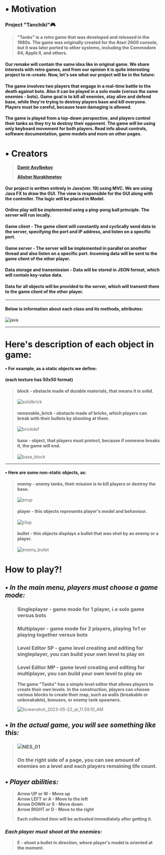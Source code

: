 # <span dir="">•</span> **Motivation**

### **Project "Tanchiki"**<span dir="">:video_game:</span>

> **"Tanks" is a retro game that was developed and released in the 1980s. The game was originally created for the Atari 2600 console, but it was later ported to other systems, including the Commodore 64, Apple II, and others.**

#### Our remake will contain the same idea like in original game. We share interests with retro games, and from our opinion it is quite interesting project to re-create. Now, let's see what our project will be in the future:

#### The game involves two players that engage in a real-time battle to the death against bots. Also it can be played in a solo mode (versus the same enemies - bots). Game goal is to kill all enemies, stay alive and defend base, while they're trying to destroy players base and kill everyone. Players must be careful, because team damaging is allowed.

#### The game is played from a top-down perspective, and players control their tanks as they try to destroy their opponent. The game will be using only keyboard movement for both players. Read info about controls, software documentation, game models and more on other pages.

####

# <span dir="">•</span> **Creators**

> [**Damir Asylbekov**](https://github.com/dmr4eg)
>
> [**Alisher Nurakhmetov**](https://github.com/1Lukrecia1)

#### Our project is written entirely in Java(ver. 19) using MVC. We are using Java FX to draw the GUI. The view is responsible for the GUI along with the controller. The logic will be placed in Model.

#### Online play will be implemented using a ping-pong ball principle. The server will run locally.

#### Game client - The game client will constantly and cyclically send data to the server, specifying the port and IP address, and listen on a specific port.

#### Game server - The server will be implemented in parallel on another thread and also listen on a specific port. Incoming data will be sent to the game client of the other player.

#### Data storage and transmission - Data will be stored in JSON format, which will contain key-value data.

#### Data for all objects will be provided to the server, which will transmit them to the game client of the other player.

---

#### Below is information about each class and its methods, attributes:

![java](uploads/1ad73e9e56f40e278874da7b2bbb9c07/java.png)

---

# Here's description of each object in game:

#### <span dir="">•</span> **For example, as a static objects we define:**

**(each texture has 50x50 format)**

> #### block - obstacle made of durable materials, that means it is solid.
>
> ![solidbrick](uploads/db11638fafd51e9d8d194438389d5c0f/solidbrick.png)
>
> #### removable_brick - obstacle made of bricks, which players can break with their bullets by shooting at them.
>
> ![brickdef](uploads/938835c31f0763ab31205b26a091bb17/brickdef.png)
>
> #### base - object, that players must protect, because if someone breaks it, the game will end.
>
> ![base_block](uploads/4fb3983e0d6587b4def8e0e2c0584097/base_block.png)

---

#### <span dir="">•</span> **Here are some non-static objects, as:**

> #### enemy - enemy tanks, their mission is to kill players or destroy the base.
>
> ![enup](uploads/d95f12185fb668e4206300f22fffa47d/enup.png)
>
> #### player - this objects represents player's model and behaviour.
>
> ![p1up](uploads/5c32d7975aa72a593cd444d7ea545435/p1up.png)
>
> #### bullet - this objects displays a bullet that was shot by an enemy or a player.
>
> ![enemy_bullet](uploads/c783aa3d857f1cf863eda5001bcfe63e/enemy_bullet.png)

# How to play?!

## **<span dir="">•</span> _In the main menu, players must choose a game mode:_**

> ### Singleplayer - game mode for 1 player, i.e solo game versus bots
>
> ### Multiplayer - game mode for 2 players, playing 1v1 or playing together versus bots
>
> ### Level Editor SP - game level creating and editing for singleplayer, you can build your own level to play on
>
> ### Level Editor MP - game level creating and editing for multiplayer, you can build your own level to play on
>
> **The game "Tanks" has a simple level editor that allows players to create their own levels. In the construction, players can choose various blocks to create their map, such as walls (breakable or unbreakable), bonuses, or enemy tank spawners.**
>
> ![Screenshot_2023-05-22_at_11.59.10_AM](uploads/bb6364869111a95c4fafa4f672aa01a7/Screenshot_2023-05-22_at_11.59.10_AM.png)

## **<span dir="">•</span> _In the actual game, you will see something like this:_**

> ### ![NES_01](uploads/1b64701158faba76dd2894610ab0b0fa/NES_01.gif)
>
> ### On the right side of a page, you can see amount of enemies on a level and each players remaining life count.

## **<span dir="">•</span> _Player abilities:_**

> **Arrow UP or W - Move up \
> Arrow LEFT or A - Move to the left\
> Arrow DOWN or S - Move down\
> Arrow RIGHT or D - Move to the right**
>
> **Each collected item will be activated immediately after getting it.**

### _Each player must shoot at the enemies:_

> **E - shoot a bullet in direction, where player's model is oriented at the moment.**
